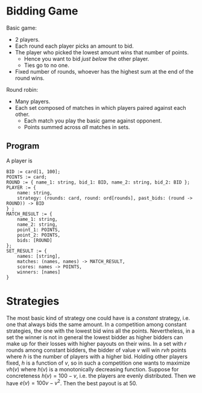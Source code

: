 # Bidding Game

Basic game:

- 2 players.
- Each round each player picks an amount to bid.
- The player who picked the lowest amount wins that number of points.
    + Hence you want to bid *just below* the other player.
    + Ties go to no one.
- Fixed number of rounds, whoever has the highest sum at the end of the round
  wins.

Round robin:

- Many players.
- Each set composed of matches in which players paired against each other.
    + Each match you play the basic game against opponent.
    + Points summed across *all* matches in sets.

## Program

A player is

~~~
BID := card[1, 100];
POINTS := card;
ROUND := { name_1: string, bid_1: BID, name_2: string, bid_2: BID };
PLAYER := {
    name: string,
    strategy: (rounds: card, round: ord[rounds], past_bids: (round -> ROUND)) -> BID
} ;
MATCH_RESULT := { 
    name_1: string, 
    name_2: string, 
    point_1: POINTS,
    point_2: POINTS,
    bids: [ROUND] 
};
SET_RESULT := {
    names: [string],
    matches: (names, names) -> MATCH_RESULT,
    scores: names -> POINTS,
    winners: [names]
}
~~~

# Strategies

The most basic kind of strategy one could have is a *constant* strategy, i.e. one that always bids the same amount. In a competition among constant strategies, the one with the lowest bid wins all the points. Nevertheless, in a set the winner is not in general the lowest bidder as higher bidders can make up for their losses with higher payouts on their wins. In a set with $r$ rounds among constant bidders, the bidder of value $v$ will win $rvh$ points where $h$ is the number of players with a higher bid. Holding other players fixed, $h$ is a function of $v$, so in such a competition one wants to maximize $vh(v)$ where $h(v)$ is a monotonically decreasing function. Suppose for concreteness $h(v) = 100 - v$, i.e. the players are evenly distributed. Then we have $e(v) = 100v - v^2$. Then the best payout is at $50$. 